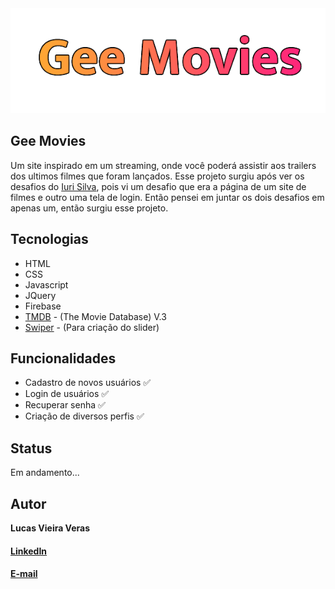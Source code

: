   <img src="./assets/images/gee-movies.png" />
  
## Gee Movies
  Um site inspirado em um streaming, onde você poderá assistir aos trailers dos ultimos filmes que foram lançados. Esse projeto surgiu após ver os desafios do [Iuri Silva](https://www.linkedin.com/in/iuricode/), pois vi um desafio que era a página de um site de filmes e outro uma tela de login. Então pensei em juntar os dois desafios em apenas um, então surgiu esse projeto.

## Tecnologias
  * HTML
  * CSS
  * Javascript
  * JQuery
  * Firebase
  * [TMDB](https://www.themoviedb.org/) - (The Movie Database) V.3
  * [Swiper](https://swiperjs.com/) - (Para criação do slider)

## Funcionalidades
  * Cadastro de novos usuários ✅
  * Login de usuários ✅
  * Recuperar senha ✅
  * Criação de diversos perfis ✅

## Status
  Em andamento...

## Autor
  **Lucas Vieira Veras**

  #### [LinkedIn](https://www.linkedin.com/in/lucas-vieira-dev/)
  #### [E-mail](mailto:lukasveras14@gmail.com)
